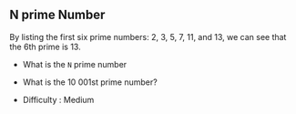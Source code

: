 ## N prime Number

By listing the first six prime numbers: 2, 3, 5, 7, 11, and 13, we can see that the 6th prime is 13.

- What is the `N` prime number

- What is the 10 001st prime number?

- Difficulty : Medium  